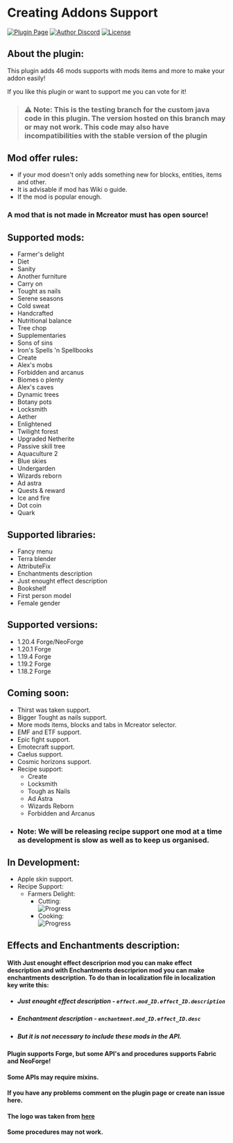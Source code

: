 # Creating Addons Support  

[![Plugin Page](https://img.shields.io/badge/Plugin%20Page-green?style=for-the-badge)](https://mcreator.net/plugin/105284/cold-sweat-support)
[![Author Discord](https://img.shields.io/badge/Author%20Discord-blue?style=for-the-badge&logo=discord&logoColor=white)](https://discordapp.com/users/)
[![License](https://img.shields.io/badge/License-GPL%203.0-blue?style=for-the-badge)](https://github.com/OVNSAME/Creating-addons-support/blob/main/LICENSE)


## About the plugin:
This plugin adds 46 mods supports with mods items and more to make your addon easily!

If you like this plugin or want to support me you can vote for it!

>### :warning: **Note:** This is the testing branch for the custom java code in this plugin. The version hosted on this branch may or may not work. This code may also have incompatibilities with the stable version of the plugin


## Mod offer rules:

 - if your mod doesn't only adds something new for blocks, entities, items and other.
 - It is advisable if mod has Wiki o guide.
 - If the mod is popular enough.

### A mod that is not made in Mcreator must has open source!
## Supported mods:

- Farmer's delight
- Diet
- Sanity
- Another furniture
- Carry on
- Tought as nails
- Serene seasons
- Cold sweat
- Handcrafted
- Nutritional balance
- Tree chop
- Supplementaries
- Sons of sins
- Iron's Spells 'n Spellbooks
- Create
- Alex's mobs
- Forbidden and arcanus
- Biomes o plenty
- Alex's caves
- Dynamic trees
- Botany pots
- Locksmith
- Aether
- Enlightened
- Twilight forest
- Upgraded Netherite
- Passive skill tree
- Aquaculture 2
- Blue skies
- Undergarden
- Wizards reborn
- Ad astra
- Quests & reward
- Ice and fire
- Dot coin
- Quark
## Supported libraries:

- Fancy menu
- Terra blender
- AttributeFix
- Enchantments description
- Just enought effect description
- Bookshelf
- First person model
- Female gender
## Supported versions:

- 1.20.4 Forge/NeoForge
- 1.20.1 Forge
- 1.19.4 Forge
- 1.19.2 Forge
- 1.18.2 Forge
  
## Coming soon:

- Thirst was taken support.
- Bigger Tought as nails support.
- More mods items, blocks and tabs in Mcreator selector.
- EMF and ETF support.
- Epic fight support.
- Emotecraft support.
- Caelus support.
- Cosmic horizons support.
- Recipe support:
   - Create
   - Locksmith
   - Tough as Nails
   - Ad Astra
   - Wizards Reborn
   - Forbidden and Arcanus
- ### Note: We will be releasing recipe support one mod at a time as development is slow as well as to keep us organised.
  
## In Development:
- Apple skin support.
- Recipe Support:
    - Farmers Delight:
       - Cutting:  
         ![Progress](https://progress-bar.dev/95/)
       - Cooking:  
         ![Progress](https://progress-bar.dev/60/)

## Effects and Enchantments description:

#### With Just enought effect descriprion mod you can make effect description and with Enchantments descriprion mod you can make enchantments description. To do than in localization file in localization key write this:

- ##### Just enought effect description - ```effect.mod_ID.effect_ID.description```
- ##### Enchantment description - ```enchantment.mod_ID.effect_ID.desc```
- ##### But it is not necessary to include these mods in the API.

 

#### Plugin supports Forge, but some API's and procedures supports Fabric and NeoForge!

#### Some APIs may require mixins.

#### If you have any problems comment on the plugin page or create nan issue here.


#### The logo was taken from [here](https://freepik.com/icon/technology_14959325#fromView=search&page=2&position=85&uuid=2a53e07c-fbb8-46a4-8879-97e3a8581fa5)

#### Some procedures may not work.





